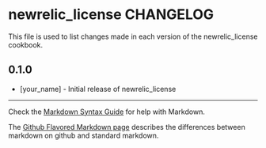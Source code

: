 newrelic_license CHANGELOG
==========================

This file is used to list changes made in each version of the newrelic_license cookbook.

0.1.0
-----
- [your_name] - Initial release of newrelic_license

- - -
Check the [Markdown Syntax Guide](http://daringfireball.net/projects/markdown/syntax) for help with Markdown.

The [Github Flavored Markdown page](http://github.github.com/github-flavored-markdown/) describes the differences between markdown on github and standard markdown.
